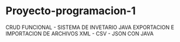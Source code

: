 # Proyecto-programacion-1

CRUD FUNCIONAL - SISTEMA DE INVETARIO
JAVA 
EXPORTACION E IMPORTACION DE ARCHIVOS XML - CSV - JSON CON JAVA 
